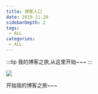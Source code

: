 ```yaml
---
title: 博客入口
date: 2019-11-20
sidebarDepth: 2
tags:
 - ALL
categories:
 - ALL
---
```


:::tip
我的博客之旅,从这里开始~~~
:::

<!-- more -->

![](https://img.3dmgame.com/uploads/allimg/180313/379-1P313154515.jpg)

开始我的博客之旅~~~